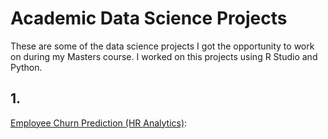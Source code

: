 

# **Academic Data Science Projects**
These are some of the data science projects I got the opportunity to work on during my Masters course. I worked on this projects using R Studio and Python. 

## 1. 
[Employee Churn Prediction (HR Analytics)](https://github.com/ruchadesh/Data_Science_Portfolio/tree/master/Employee_Churn_Prediction):


  
